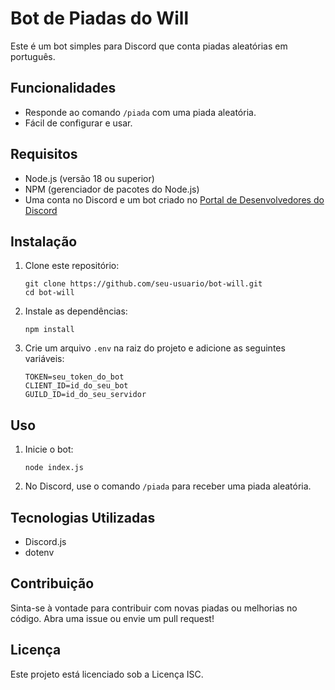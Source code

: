 # Bot de Piadas do Will

Este é um bot simples para Discord que conta piadas aleatórias em português.

## Funcionalidades

- Responde ao comando `/piada` com uma piada aleatória.
- Fácil de configurar e usar.

## Requisitos

- Node.js (versão 18 ou superior)
- NPM (gerenciador de pacotes do Node.js)
- Uma conta no Discord e um bot criado no [Portal de Desenvolvedores do Discord](https://discord.com/developers/applications)

## Instalação

1. Clone este repositório:
   ```
   git clone https://github.com/seu-usuario/bot-will.git
   cd bot-will
   ```

2. Instale as dependências:
   ```
   npm install
   ```

3. Crie um arquivo `.env` na raiz do projeto e adicione as seguintes variáveis:
   ```
   TOKEN=seu_token_do_bot
   CLIENT_ID=id_do_seu_bot
   GUILD_ID=id_do_seu_servidor
   ```

## Uso

1. Inicie o bot:
   ```
   node index.js
   ```

2. No Discord, use o comando `/piada` para receber uma piada aleatória.

## Tecnologias Utilizadas

- Discord.js
- dotenv

## Contribuição

Sinta-se à vontade para contribuir com novas piadas ou melhorias no código. Abra uma issue ou envie um pull request!

## Licença

Este projeto está licenciado sob a Licença ISC.
